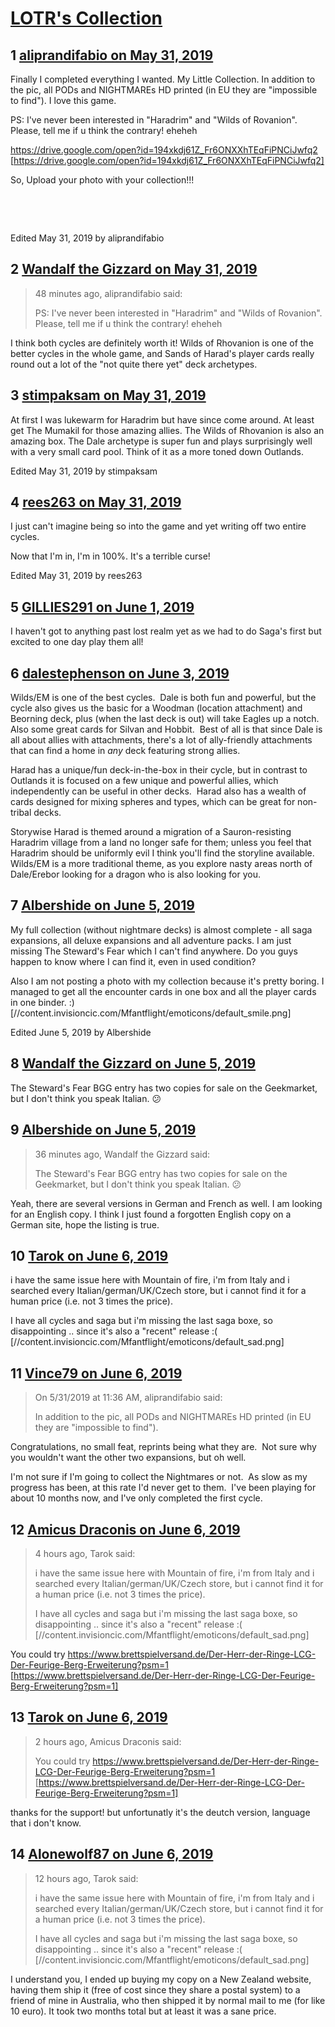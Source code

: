 # [LOTR&#039;s Collection](https://community.fantasyflightgames.com/topic/295847-lotrs-collection/)

## 1 [aliprandifabio on May 31, 2019](https://community.fantasyflightgames.com/topic/295847-lotrs-collection/?do=findComment&comment=3712158)

Finally I completed everything I wanted.
My Little Collection.
In addition to the pic, all PODs and NIGHTMAREs HD printed (in EU they are "impossible to find").
I love this game.

PS: I've never been interested in "Haradrim" and "Wilds of Rovanion". Please, tell me if u think the contrary! eheheh

https://drive.google.com/open?id=194xkdj61Z_Fr6ONXXhTEqFiPNCiJwfq2 [https://drive.google.com/open?id=194xkdj61Z_Fr6ONXXhTEqFiPNCiJwfq2]

So, Upload your photo with your collection!!!

 

 

Edited May 31, 2019 by aliprandifabio

## 2 [Wandalf the Gizzard on May 31, 2019](https://community.fantasyflightgames.com/topic/295847-lotrs-collection/?do=findComment&comment=3712182)

> 48 minutes ago, aliprandifabio said:
> 
> PS: I've never been interested in "Haradrim" and "Wilds of Rovanion". Please, tell me if u think the contrary! eheheh ﻿

I think both cycles are definitely worth it! Wilds of Rhovanion is one of the better cycles in the whole game, and Sands of Harad's player cards really round out a lot of the "not quite there yet" deck archetypes.

## 3 [stimpaksam on May 31, 2019](https://community.fantasyflightgames.com/topic/295847-lotrs-collection/?do=findComment&comment=3712190)

At first I was lukewarm for Haradrim but have since come around. At least get The Mumakil for those amazing allies. The Wilds of Rhovanion is also an amazing box. The Dale archetype is super fun and plays surprisingly well with a very small card pool. Think of it as a more toned down Outlands.

Edited May 31, 2019 by stimpaksam

## 4 [rees263 on May 31, 2019](https://community.fantasyflightgames.com/topic/295847-lotrs-collection/?do=findComment&comment=3712231)

I just can't imagine being so into the game and yet writing off two entire cycles.

Now that I'm in, I'm in 100%. It's a terrible curse!

Edited May 31, 2019 by rees263

## 5 [GILLIES291 on June 1, 2019](https://community.fantasyflightgames.com/topic/295847-lotrs-collection/?do=findComment&comment=3712453)

I haven't got to anything past lost realm yet as we had to do Saga's first but excited to one day play them all!

## 6 [dalestephenson on June 3, 2019](https://community.fantasyflightgames.com/topic/295847-lotrs-collection/?do=findComment&comment=3713588)

Wilds/EM is one of the best cycles.  Dale is both fun and powerful, but the cycle also gives us the basic for a Woodman (location attachment) and Beorning deck, plus (when the last deck is out) will take Eagles up a notch.  Also some great cards for Silvan and Hobbit.  Best of all is that since Dale is all about allies with attachments, there's a lot of ally-friendly attachments that can find a home in *any* deck featuring strong allies.

Harad has a unique/fun deck-in-the-box in their cycle, but in contrast to Outlands it is focused on a few unique and powerful allies, which independently can be useful in other decks.  Harad also has a wealth of cards designed for mixing spheres and types, which can be great for non-tribal decks.

Storywise Harad is themed around a migration of a Sauron-resisting Haradrim village from a land no longer safe for them; unless you feel that Haradrim should be uniformly evil I think you'll find the storyline available.  Wilds/EM is a more traditional theme, as you explore nasty areas north of Dale/Erebor looking for a dragon who is also looking for you.

## 7 [Albershide on June 5, 2019](https://community.fantasyflightgames.com/topic/295847-lotrs-collection/?do=findComment&comment=3714863)

My full collection (without nightmare decks) is almost complete - all saga expansions, all deluxe expansions and all adventure packs. I am just missing The Steward's Fear which I can't find anywhere. Do you guys happen to know where I can find it, even in used condition?

Also I am not posting a photo with my collection because it's pretty boring. I managed to get all the encounter cards in one box and all the player cards in one binder. :) [//content.invisioncic.com/Mfantflight/emoticons/default_smile.png]

Edited June 5, 2019 by Albershide

## 8 [Wandalf the Gizzard on June 5, 2019](https://community.fantasyflightgames.com/topic/295847-lotrs-collection/?do=findComment&comment=3715032)

The Steward's Fear BGG entry has two copies for sale on the Geekmarket, but I don't think you speak Italian. 😕

## 9 [Albershide on June 5, 2019](https://community.fantasyflightgames.com/topic/295847-lotrs-collection/?do=findComment&comment=3715045)

> 36 minutes ago, Wandalf the Gizzard said:
> 
> The Steward's Fear BGG entry has two copies for sale on the Geekmarket, but I don't think you speak Italian. 😕

Yeah, there are several versions in German and French as well. I am looking for an English copy. I think I just found a forgotten English copy on a German site, hope the listing is true.

## 10 [Tarok on June 6, 2019](https://community.fantasyflightgames.com/topic/295847-lotrs-collection/?do=findComment&comment=3715452)

i have the same issue here with Mountain of fire, i'm from Italy and i searched every Italian/german/UK/Czech store, but i cannot find it for a human price (i.e. not 3 times the price).

I have all cycles and saga but i'm missing the last saga boxe, so disappointing .. since it's also a "recent" release :( [//content.invisioncic.com/Mfantflight/emoticons/default_sad.png]

## 11 [Vince79 on June 6, 2019](https://community.fantasyflightgames.com/topic/295847-lotrs-collection/?do=findComment&comment=3715524)

> On 5/31/2019 at 11:36 AM, aliprandifabio said:
> 
> In addition to the pic, all PODs and NIGHTMAREs HD printed (in EU they are "impossible to find").

Congratulations, no small feat, reprints being what they are.  Not sure why you wouldn't want the other two expansions, but oh well.  

I'm not sure if I'm going to collect the Nightmares or not.  As slow as my progress has been, at this rate I'd never get to them.  I've been playing for about 10 months now, and I've only completed the first cycle.

## 12 [Amicus Draconis on June 6, 2019](https://community.fantasyflightgames.com/topic/295847-lotrs-collection/?do=findComment&comment=3715539)

> 4 hours ago, Tarok said:
> 
> i have the same issue here with Mountain of fire, i'm from Italy and i searched every Italian/german/UK/Czech store, but i cannot find it for a human price (i.e. not 3 times the price).
> 
> I have all cycles and saga but i'm missing the last saga boxe, so disappointing .. since it's also a "recent" release :( [//content.invisioncic.com/Mfantflight/emoticons/default_sad.png]

You could try https://www.brettspielversand.de/Der-Herr-der-Ringe-LCG-Der-Feurige-Berg-Erweiterung?psm=1 [https://www.brettspielversand.de/Der-Herr-der-Ringe-LCG-Der-Feurige-Berg-Erweiterung?psm=1]

## 13 [Tarok on June 6, 2019](https://community.fantasyflightgames.com/topic/295847-lotrs-collection/?do=findComment&comment=3715632)

> 2 hours ago, Amicus Draconis said:
> 
> You could try https://www.brettspielversand.de/Der-Herr-der-Ringe-LCG-Der-Feurige-Berg-Erweiterung?psm=1 [https://www.brettspielversand.de/Der-Herr-der-Ringe-LCG-Der-Feurige-Berg-Erweiterung?psm=1]

thanks for the support! but unfortunatly it's the deutch version, language that i don't know.

## 14 [Alonewolf87 on June 6, 2019](https://community.fantasyflightgames.com/topic/295847-lotrs-collection/?do=findComment&comment=3715784)

> 12 hours ago, Tarok said:
> 
> i have the same issue here with Mountain of fire, i'm from Italy and i searched every Italian/german/UK/Czech store, but i cannot find it for a human price (i.e. not 3 times the price).
> 
> I have all cycles and saga but i'm missing the last saga boxe, so disappointing .. since it's also a "recent" release :( [//content.invisioncic.com/Mfantflight/emoticons/default_sad.png]

I understand you, I ended up buying my copy on a New Zealand website, having them ship it (free of cost since they share a postal system) to a friend of mine in Australia, who then shipped it by normal mail to me (for like 10 euro). It took two months total but at least it was a sane price.


